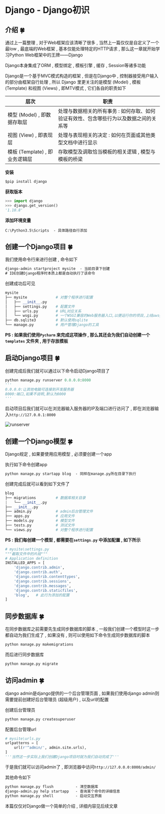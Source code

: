 # Django - Django初识






<extoc></extoc>

## 介绍  🍀

通过上一篇整理 , 对于Web框架应该清晰了很多 , 当然上一篇仅仅是自定义了一个最low , 最底端的Web框架 , 基本仅能处理特定的HTTP请求 , 那么这一章就开始学习Python Web框架中的王牌——Django

Django本身集成了ORM , 模型绑定 , 模板引擎 , 缓存 , Session等诸多功能

Django是一个基于MVC模式构造的框架 , 但是在Django中 , 控制器接受用户输入的部分由框架自行处理 , 所以 Django 里更关注的是模型 (Model)  , 模板 (Template) 和视图 (Views) , 即MTV模式 , 它们各自的职责如下

| 层次                     | 职责                                       |
| ---------------------- | ---------------------------------------- |
| 模型 (Model) , 即数据存取层    | 处理与数据相关的所有事务 :  如何存取、如何验证有效性、包含哪些行为以及数据之间的关系等 |
| 视图 (View) , 即表现层       | 处理与表现相关的决定 :  如何在页面或其他类型文档中进行显示          |
| 模板 (Template) , 即业务逻辑层 | 存取模型及调取恰当模板的相关逻辑 , 模型与模板的桥梁              |

**安装**

```cmd
$pip install django
```

**获取版本**

```python
>>> import django
>>> django.get_version()
'1.10.8'
```

**添加环境变量**

```
C:\Python3.5\Scripts  - 具体路径自行添加
```

## 创建一个Django项目  🍀

我们使用命令行来进行创建 , 命令如下

```cmd
django-admin startproject mysite  - 当前目录下创建
# IDE创建Django程序时本质上都是自动执行了该命令
```

创建成功后可见

```python
mysite
├── mysite             # 对整个程序进行配置
│   ├── __init__.py
│   ├── settings.py    # 配置文件
│   ├── urls.py        # URL对应关系
│   └── wsgi.py        # 一个WSGI兼容的Web服务器入口,以便运行你的项目,上线uwsgi + nginx
├── db.sqlite3         # 默认使用sqlite
└── manage.py          # 用户管理Django的工具
```

**PS : 如果我们使用`Pycharm` 来完成这项操作 , 那么其还会为我们自动创建一个`templates` 文件夹 , 用于存放模板** 

## 启动Django项目  🍀

创建完成后我们就可以通过以下命令启动Django项目了

```python
python manage.py runserver 0.0.0.0:8000
'''
0.0.0.0:让其他电脑可连接到开发服务器
8000:端口,如果不说明,默认为8000
'''
```

启动项目后我们就可以在浏览器输入服务器的IP及端口进行访问了 , 即在浏览器输入`http://127.0.0.1:8000` 

![runserver](http://oux34p43l.bkt.clouddn.com/runserver.png?imageMogr2/blur/1x0/quality/75|watermark/2/text/bHlvbi55YW5nQHFxLmNvbQ==/font/YXBhcmFqaXRh/fontsize/560/fill/Izk0ODI4Mg==/dissolve/100/gravity/SouthEast/dx/10/dy/10)

## 创建一个Django模型  🍀

Django规定 , 如果要使用应用模型 , 必须要创建一个app

执行如下命令创建app

```cmd
python manage.py startapp blog  - 同样在manage.py所在目录下执行
```

创建完成后就可以看到如下文件了

```python
blog
├── migrations         # 数据库相关目录
|   └── __init__.py     
├── __init__.py        
├── admin.py           # admin后台管理文件
├── apps.py            # 应用文件
├── models.py          # 模型文件
├── tests.py           # 测试文件
└── views.py           # 对整个程序进行配置
```

**PS : 我们每创建一个模型 , 都需要在`settings.py` 中添加配置 , 如下所示** 

```python
# mysite\settings.py
"""截取文件中的片段"""
# Application definition
INSTALLED_APPS = [
    'django.contrib.admin',
    'django.contrib.auth',
    'django.contrib.contenttypes',
    'django.contrib.sessions',
    'django.contrib.messages',
    'django.contrib.staticfiles',
    'blog',   # 此行为添加的配置
]
```

## 同步数据库  🍀

在同步数据库之前需要先生成同步数据库的脚本 , 一般我们创建一个模型时这一步都自动为我们生成了 , 如果没有 , 则可以使用如下命令生成同步数据库的脚本

```cmd
python manage.py makemigrations
```

而后进行同步数据库

```cmd
python manage.py migrate
```

## 访问admin  🍀

django admin是django提供的一个后台管理页面 , 如果我们使用django admin则需要提前创建好后台管理员 (超级用户) , 以及url的配置

创建后台管理员

```cmd
python manage.py createsuperuser
```

配置后台管理url

```python
# mysite\urls.py
urlpatterns = [
    url(r'^admin/', admin.site.urls),
]
'''当然这一步实际上我们创建Django项目时就为我们自动完成了'''
```

于是我们就可以访问admin了 , 即浏览器中访问`http://127.0.0.0:8000/admin/` 

其他命令如下

```cmd
python manage.py flush          - 清空数据库
django-admin.py help startapp   - 查询某个命令的详细信息
python manage.py shell          - 启动交互界面
```

本篇仅仅对Django做一个简单的介绍 , 详细内容见后续文章
